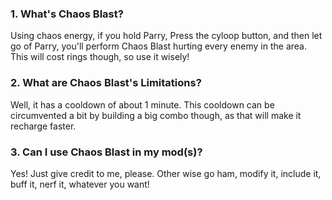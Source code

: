 ### 1. What's Chaos Blast?
Using chaos energy, if you hold Parry, Press the cyloop button, and then let go of Parry, you'll perform Chaos Blast hurting every enemy in the area. This will cost rings though, so use it wisely!

### 2. What are Chaos Blast's Limitations?
Well, it has a cooldown of about 1 minute. This cooldown can be circumvented a bit by building a big combo though, as that will make it recharge faster.

### 3. Can I use Chaos Blast in my mod(s)?
Yes! 
Just give credit to me, please. Other wise go ham, modify it, include it, buff it, nerf it, whatever you want!